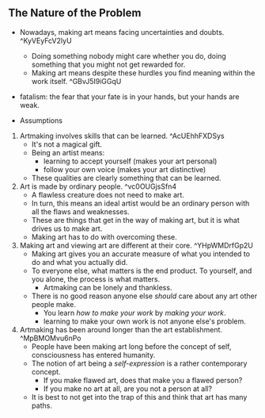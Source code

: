 
## The Nature of the Problem

- Nowadays, making art means facing uncertainties and doubts. ^KyVEyFcV2lyU
  - Doing something nobody might care whether you do, doing something that you might not get rewarded for.
  - Making art means despite these hurdles you find meaning within the work itself. ^GBvJ5I9iGGqU

- fatalism: the fear that your fate is in your hands, but your hands are weak.

- Assumptions
1. Artmaking involves skills that can be learned. ^AcUEhhFXDSys
    - It's not a magical gift.
    - Being an artist means:
      - learning to accept yourself (makes your art personal)
      - follow your own voice (makes your art distinctive)
    - These qualities are clearly something that can be learned.
2. Art is made by ordinary people. ^vc0OUGjsSfn4
    - A flawless creature does not need to make art.
    - In turn, this means an ideal artist would be an ordinary person with all the flaws and weaknesses.
    - These are things that get in the way of making art, but it is what drives us to make art.
    - Making art has to do with overcoming these.
3. Making art and viewing art are different at their core. ^YHpWMDrfGp2U
    - Making art gives you an accurate measure of what you intended to do and what you actually did.
    - To everyone else, what matters is the end product. To yourself, and you alone, the process is what matters.
      - Artmaking can be lonely and thankless.
    - There is no good reason anyone else _should_ care about any art other people make.
      - You learn _how to make your work_ by _making your work_.
      - learning to make your own work is not anyone else's problem.
4. Artmaking has been around longer than the art establishment. ^MpBMOMvu6nPo
    - People have been making art long before the concept of self, consciousness has entered humanity.
    - The notion of art being a _self-expression_ is a rather contemporary concept.
      - If you make flawed art, does that make you a flawed person?
      - If you make no art at all, are you not a person at all?
    - It is best to not get into the trap of this and think that art has many paths.
